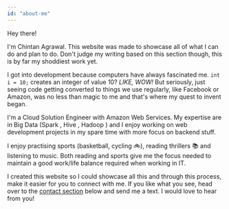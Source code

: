 ```yaml
---
id: "about-me"
---
```


Hey there!

I'm Chintan Agrawal. This website was made to showcase all of what I can do and plan to do. Don't judge my writing based on this section though, this is by far my shoddiest work yet.

I got into development because computers have always fascinated me. `int i = 10;` creates an integer of value 10? _LIKE, WOW!_ But seriously, just seeing code getting converted to things we use regularly, like Facebook or Amazon, was no less than magic to me and that's where my quest to invent began.

I'm a Cloud Solution Engineer with Amazon Web Services. My expertise are in Big Data (Spark , Hive , Hadoop ) and I enjoy working on web development projects in my spare time with more focus on backend stuff.

I enjoy practising sports (basketball, cycling 🚲), reading thrillers 📚 and listening to music. Both reading and sports give me the focus needed to maintain a good work/life balance required when working in IT. 

I created this website so I could showcase all this and through this process, make it easier for you to connect with me. If you like what you see, head over to the [contact section](#contact) below and send me a text. I would love to hear from you!

